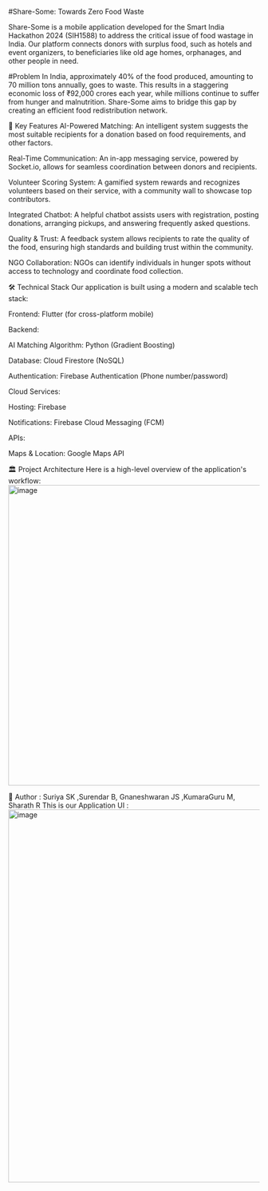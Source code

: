 #Share-Some: Towards Zero Food Waste

Share-Some is a mobile application developed for the Smart India Hackathon 2024 (SIH1588) to address the critical issue of food wastage in India. Our platform connects donors with surplus food, such as hotels and event organizers, to beneficiaries like old age homes, orphanages, and other people in need.

 #Problem
In India, approximately 40% of the food produced, amounting to 70 million tons annually, goes to waste. This results in a staggering economic loss of ₹92,000 crores each year, while millions continue to suffer from hunger and malnutrition. Share-Some aims to bridge this gap by creating an efficient food redistribution network.

🎯 Key Features
AI-Powered Matching: An intelligent system suggests the most suitable recipients for a donation based on food requirements, and other factors.

Real-Time Communication: An in-app messaging service, powered by Socket.io, allows for seamless coordination between donors and recipients.


Volunteer Scoring System: A gamified system rewards and recognizes volunteers based on their service, with a community wall to showcase top contributors.

Integrated Chatbot: A helpful chatbot assists users with registration, posting donations, arranging pickups, and answering frequently asked questions.

Quality & Trust: A feedback system allows recipients to rate the quality of the food, ensuring high standards and building trust within the community.

NGO Collaboration: NGOs can identify individuals in hunger spots without access to technology and coordinate food collection.

🛠️ Technical Stack
Our application is built using a modern and scalable tech stack:

Frontend: Flutter (for cross-platform mobile)

Backend:

AI Matching Algorithm: Python (Gradient Boosting)

Database: Cloud Firestore (NoSQL)

Authentication: Firebase Authentication (Phone number/password)


Cloud Services:

Hosting: Firebase

Notifications: Firebase Cloud Messaging (FCM)

APIs:

Maps & Location: Google Maps API

🏛️ Project Architecture
Here is a high-level overview of the application's workflow:
<img width="1408" height="602" alt="image" src="https://github.com/user-attachments/assets/f432967d-3495-4be4-a9e1-a6ec14e7c380" />


🤝 Author : Suriya SK ,Surendar B, Gnaneshwaran JS ,KumaraGuru M, Sharath R
This is our Application UI :
<img width="1250" height="747" alt="image" src="https://github.com/user-attachments/assets/a3355da3-2707-475c-994d-7154a76b0b69" />


